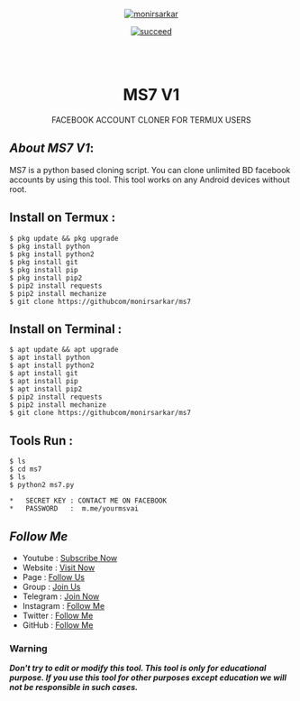 <p align="center">
<a href="https://github.com/monirsarkar"><img title="monirsarkar" src="https://github-readme-stats.vercel.app/api?username=monirsarkar&show_icons=true&include_all_commits=true&theme=chartreuse-dark&cache_seconds=3200"></a>
</p>

<p align="center">
<a href="#"><img title="succeed" src="https://img.shields.io/badge/deobfuscating-succeed-green?colorB=%23017e40&style=for-the-badge"></a>
</p>
<br/><br/>

<h1 align="center">MS7 V1</h1>
<p align="center">  FACEBOOK  ACCOUNT CLONER FOR TERMUX USERS</p>

## ***About MS7 V1***:

MS7 is a python based cloning script. You can clone unlimited BD facebook accounts by using this tool. This tool works on any Android devices without root.

## Install on Termux :
```
$ pkg update && pkg upgrade
$ pkg install python
$ pkg install python2
$ pkg install git
$ pkg install pip
$ pkg install pip2
$ pip2 install requests
$ pip2 install mechanize
$ git clone https://githubcom/monirsarkar/ms7
```
## Install on Terminal :
```
$ apt update && apt upgrade
$ apt install python
$ apt install python2
$ apt install git
$ apt install pip
$ apt install pip2
$ pip2 install requests
$ pip2 install mechanize
$ git clone https://githubcom/monirsarkar/ms7

```

## Tools Run :
```
$ ls 
$ cd ms7
$ ls
$ python2 ms7.py
```
```
*   SECRET KEY : CONTACT ME ON FACEBOOK
*   PASSWORD   :  m.me/yourmsvai
```

## ***Follow Me***

* Youtube : [Subscribe Now](https://www.youtube.com/MonirModS)
* Website : [Visit Now](http://mscybercity.blogspot.com)
* Page : [Follow Us](https://www.facebook.com/mscybercity)
* Group : [Join Us](https://www.facebook.com/groups/mscybercity)
* Telegram : [Join Now](https://t.me/msvai)
* Instagram : [Follow Me](https://www.instagram.com/****)
* Twitter : [Follow Me](https://www.twitter.com/***)
* GitHub : [Follow Me](https://www.github.com/monirsarkar)

### Warning

***Don't try to edit or modify this tool. This tool is only for educational purpose. If you use this tool for other purposes except education we will not be responsible in such cases.***
